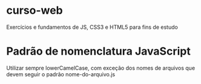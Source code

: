 # curso-web
 Exercícios e fundamentos de JS, CSS3 e HTML5 para fins de estudo

# Padrão de nomenclatura JavaScript

Utilizar sempre lowerCamelCase, com exceção dos nomes de arquivos que devem seguir o padrão nome-do-arquivo.js